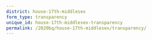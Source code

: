 ```yaml
---
district: house-17th-middlesex
form_type: transparency
unique_id: house-17th-middlesex-transparency
permalink: /2020bq/house-17th-middlesex/transparency/
---
```

